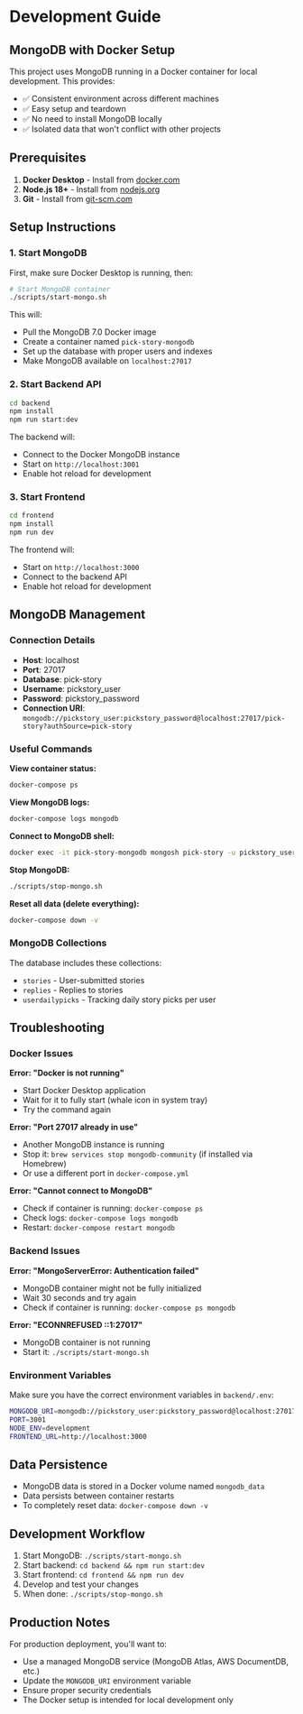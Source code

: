 # Development Guide

## MongoDB with Docker Setup

This project uses MongoDB running in a Docker container for local development. This provides:
- ✅ Consistent environment across different machines
- ✅ Easy setup and teardown
- ✅ No need to install MongoDB locally
- ✅ Isolated data that won't conflict with other projects

## Prerequisites

1. **Docker Desktop** - Install from [docker.com](https://www.docker.com/products/docker-desktop/)
2. **Node.js 18+** - Install from [nodejs.org](https://nodejs.org/)
3. **Git** - Install from [git-scm.com](https://git-scm.com/)

## Setup Instructions

### 1. Start MongoDB

First, make sure Docker Desktop is running, then:

```bash
# Start MongoDB container
./scripts/start-mongo.sh
```

This will:
- Pull the MongoDB 7.0 Docker image
- Create a container named `pick-story-mongodb`
- Set up the database with proper users and indexes
- Make MongoDB available on `localhost:27017`

### 2. Start Backend API

```bash
cd backend
npm install
npm run start:dev
```

The backend will:
- Connect to the Docker MongoDB instance
- Start on `http://localhost:3001`
- Enable hot reload for development

### 3. Start Frontend

```bash
cd frontend
npm install
npm run dev
```

The frontend will:
- Start on `http://localhost:3000`
- Connect to the backend API
- Enable hot reload for development

## MongoDB Management

### Connection Details
- **Host**: localhost
- **Port**: 27017
- **Database**: pick-story
- **Username**: pickstory_user
- **Password**: pickstory_password
- **Connection URI**: `mongodb://pickstory_user:pickstory_password@localhost:27017/pick-story?authSource=pick-story`

### Useful Commands

**View container status:**
```bash
docker-compose ps
```

**View MongoDB logs:**
```bash
docker-compose logs mongodb
```

**Connect to MongoDB shell:**
```bash
docker exec -it pick-story-mongodb mongosh pick-story -u pickstory_user -p pickstory_password
```

**Stop MongoDB:**
```bash
./scripts/stop-mongo.sh
```

**Reset all data (delete everything):**
```bash
docker-compose down -v
```

### MongoDB Collections

The database includes these collections:
- `stories` - User-submitted stories
- `replies` - Replies to stories
- `userdailypicks` - Tracking daily story picks per user

## Troubleshooting

### Docker Issues

**Error: "Docker is not running"**
- Start Docker Desktop application
- Wait for it to fully start (whale icon in system tray)
- Try the command again

**Error: "Port 27017 already in use"**
- Another MongoDB instance is running
- Stop it: `brew services stop mongodb-community` (if installed via Homebrew)
- Or use a different port in `docker-compose.yml`

**Error: "Cannot connect to MongoDB"**
- Check if container is running: `docker-compose ps`
- Check logs: `docker-compose logs mongodb`
- Restart: `docker-compose restart mongodb`

### Backend Issues

**Error: "MongoServerError: Authentication failed"**
- MongoDB container might not be fully initialized
- Wait 30 seconds and try again
- Check if container is running: `docker-compose ps mongodb`

**Error: "ECONNREFUSED ::1:27017"**
- MongoDB container is not running
- Start it: `./scripts/start-mongo.sh`

### Environment Variables

Make sure you have the correct environment variables in `backend/.env`:

```bash
MONGODB_URI=mongodb://pickstory_user:pickstory_password@localhost:27017/pick-story?authSource=pick-story
PORT=3001
NODE_ENV=development
FRONTEND_URL=http://localhost:3000
```

## Data Persistence

- MongoDB data is stored in a Docker volume named `mongodb_data`
- Data persists between container restarts
- To completely reset data: `docker-compose down -v`

## Development Workflow

1. Start MongoDB: `./scripts/start-mongo.sh`
2. Start backend: `cd backend && npm run start:dev`
3. Start frontend: `cd frontend && npm run dev`
4. Develop and test your changes
5. When done: `./scripts/stop-mongo.sh`

## Production Notes

For production deployment, you'll want to:
- Use a managed MongoDB service (MongoDB Atlas, AWS DocumentDB, etc.)
- Update the `MONGODB_URI` environment variable
- Ensure proper security credentials
- The Docker setup is intended for local development only
